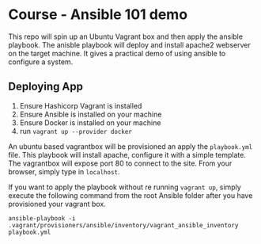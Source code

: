 # Course - Ansible 101 demo

This repo will spin up an Ubuntu Vagrant box and then apply the ansible playbook. The anisble playbook will deploy and install apache2 webserver on the target machine. It gives a practical demo of using ansible to configure a system. 

## Deploying App

1. Ensure Hashicorp Vagrant is installed
2. Ensure Ansible is installed on your machine
3. Ensure Docker is installed on your machine
4. run `vagrant up --provider docker`

An ubuntu based vagrantbox will be provisioned an apply the `playbook.yml` file. This playbook will install apache, configure it with a simple template. The vagrantbox will expose port 80 to connect to the site. From your browser, simply type in `localhost`. 

If you want to apply the playbook  without re running `vagrant up`, simply execute the following command from the root Ansible folder after you have provisioned your vagrant box. 

`ansible-playbook -i .vagrant/provisioners/ansible/inventory/vagrant_ansible_inventory playbook.yml`